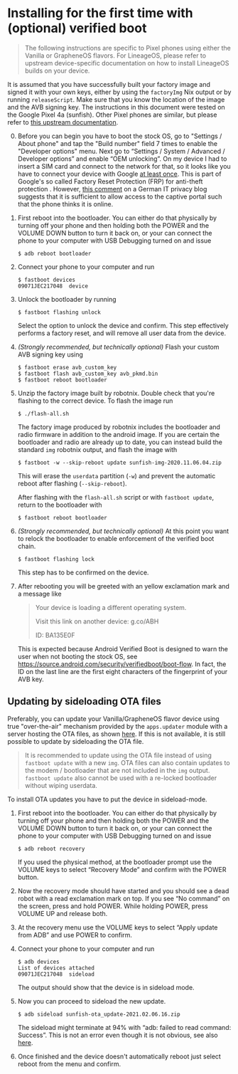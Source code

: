 <!--
SPDX-FileCopyrightText: 2021 Daniel Fullmer and robotnix contributors
SPDX-License-Identifier: MIT
-->

# Installing for the first time with (optional) verified boot

> The following instructions are specific to Pixel phones using either the
> Vanilla or GrapheneOS flavors.  For LineageOS, please refer to upstream
> device-specific documentation on how to install LineageOS builds on your
> device.

It is assumed that you have successfully built your factory image and signed it
with your own keys, either by using the `factoryImg` Nix output or by running
`releaseScript`.  Make sure that you know the location of the image and the AVB
signing key.  The instructions in this document were tested on the Google Pixel
4a (sunfish).  Other Pixel phones are similar, but please refer to [this
upstream documentation](https://source.android.com/setup/build/running).

 0. Before you can begin you have to boot the stock OS, go to "Settings / About
    phone" and tap the "Build number" field 7 times to enable the "Developer
    options" menu.  Next go to “Settings / System / Advanced / Developer
    options” and enable “OEM unlocking”.  On my device I had to insert a SIM
    card and connect to the network for that, so it looks like you have to
    connect your device with Google [at least
    once](https://grapheneos.org/install#enabling-oem-unlocking).  This is part
    of Google's so called Factory Reset Protection (FRP) for anti-theft
    protection .  However, [this
    comment](https://www.kuketz-blog.de/grapheneos-das-android-fuer-sicherheits-und-datenschutzfreaks/#comment-52681)
    on a German IT privacy blog suggests that it is sufficient to allow access
    to the captive portal such that the phone thinks it is online.

 1. First reboot into the bootloader. You can either do that physically by
    turning off your phone and then holding both the POWER and the VOLUME DOWN
    button to turn it back on, or your can connect the phone to your computer
    with USB Debugging turned on and issue
    ```console
    $ adb reboot bootloader
    ```

 2. Connect your phone to your computer and run
    ```console
    $ fastboot devices
    09071JEC217048  device
    ```

 3. Unlock the bootloader by running
    ```console
    $ fastboot flashing unlock
    ```
    Select the option to unlock the device and confirm. This step effectively
    performs a factory reset, and will remove all user data from the device.

 4. *(Strongly recommended, but technically optional)*
    Flash your custom AVB signing key using
    ```console
    $ fastboot erase avb_custom_key
    $ fastboot flash avb_custom_key avb_pkmd.bin
    $ fastboot reboot bootloader
    ```

 5. Unzip the factory image built by robotnix. Double check that you're
    flashing to the correct device. To flash the image run
    ```console
    $ ./flash-all.sh
    ```
    The factory image produced by robotnix includes the bootloader and radio
    firmware in addition to the android image.  If you are certain the
    bootloader and radio are already up to date, you can instead build the
    standard `img` robotnix output, and flash the image with
    ```console
    $ fastboot -w --skip-reboot update sunfish-img-2020.11.06.04.zip
    ```
    This will erase the `userdata` partition (`-w`) and prevent the automatic
    reboot after flashing (`--skip-reboot`).

    After flashing with the `flash-all.sh` script or with `fastboot update`,
    return to the bootloader with
    ```console
    $ fastboot reboot bootloader
    ```

 6. *(Strongly recommended, but technically optional)*
    At this point you want to relock the bootloader to enable enforcement of
    the verified boot chain.
    ```console
    $ fastboot flashing lock
    ```
    This step has to be confirmed on the device.

 7. After rebooting you will be greeted with an yellow exclamation mark and a
    message like

    > Your device is loading a different operating system.
    >
    > Visit this link on another device:
    > g.co/ABH
    >
    > ID: BA135E0F

    This is expected because Android Verified Boot is designed to warn the user
    when not booting the stock OS, see
    https://source.android.com/security/verifiedboot/boot-flow.  In fact, the
    ID on the last line are the first eight characters of the fingerprint of
    your AVB key.


## Updating by sideloading OTA files
Preferably, you can update your Vanilla/GrapheneOS flavor device using true "over-the-air" mechanism provided by the `apps.updater` module with a server hosting the OTA files, as shown [here](modules/ota.md).
If this is not available, it is still possible to update by sideloading the OTA file.

> It is recommended to update using the OTA file instead of using `fastboot update` with a new `img`.
> OTA files can also contain updates to the modem / bootloader that are not included in the `img` output.
> `fastboot update` also cannot be used with a re-locked bootloader without wiping userdata.


To install OTA updates you have to put the device in sideload-mode.

 1. First reboot into the bootloader. You can either do that physically by
    turning off your phone and then holding both the POWER and the VOLUME DOWN
    button to turn it back on, or your can connect the phone to your computer
    with USB Debugging turned on and issue
    ```console
    $ adb reboot recovery
    ```
    If you used the physical method, at the bootloader prompt use the VOLUME
    keys to select “Recovery Mode” and confirm with the POWER button.

 3. Now the recovery mode should have started and you should see a dead robot
    with a read exclamation mark on top. If you see “No command” on the screen,
    press and hold POWER. While holding POWER, press VOLUME UP and release
    both.

 4. At the recovery menu use the VOLUME keys to select “Apply update from ADB”
    and use POWER to confirm.

 5. Connect your phone to your computer and run
    ```console
    $ adb devices
    List of devices attached
    09071JEC217048  sideload
    ```
    The output should show that the device is in sideload mode.

 6. Now you can proceed to sideload the new update.
    ```console
    $ adb sideload sunfish-ota_update-2021.02.06.16.zip
    ```
    The sideload might terminate at 94% with “adb: failed to read command:
    Success”.  This is not an error even though it is not obvious, see also
    [here](https://np.reddit.com/r/LineageOS/comments/dt2et4/adb_failed_to_read_command_success/f6u352m).

 7. Once finished and the device doesn't automatically reboot just select
    reboot from the menu and confirm.
